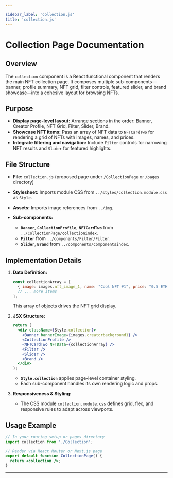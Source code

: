```yaml
---

sidebar_label: 'collection.js'
title: 'collection.js'
---
```


# Collection Page Documentation

## Overview

The `collection` component is a React functional component that renders the main NFT collection page. It composes multiple sub-components—banner, profile summary, NFT grid, filter controls, featured slider, and brand showcase—into a cohesive layout for browsing NFTs.

## Purpose

* **Display page-level layout:** Arrange sections in the order: Banner, Creator Profile, NFT Grid, Filter, Slider, Brand.
* **Showcase NFT items:** Pass an array of NFT data to `NFTCardTwo` for rendering a grid of NFTs with images, names, and prices.
* **Integrate filtering and navigation:** Include `Filter` controls for narrowing NFT results and `Slider` for featured highlights.

## File Structure

* **File:** `collection.js` (proposed page under `/CollectionPage` or `/pages` directory)
* **Stylesheet:** Imports module CSS from `../styles/collection.module.css` as `Style`.
* **Assets:** Imports image references from `../img`.
* **Sub-components:**

  * **`Banner`**, **`CollectionProfile`**, **`NFTCardTwo`** from `../CollectionPage/collectionindex`.
  * **`Filter`** from `../components/Filter/Filter`.
  * **`Slider`**, **`Brand`** from `../components/componentsindex`.

## Implementation Details

1. **Data Definition:**

   ```js
   const collectionArray = [
     { image: images.nft_image_1, name: "Cool NFT #1", price: "0.5 ETH" },
     // ... more items
   ];
   ```

   This array of objects drives the NFT grid display.

2. **JSX Structure:**

   ```jsx
   return (
     <div className={Style.collection}>
       <Banner bannerImage={images.creatorbackground1} />
       <CollectionProfile />
       <NFTCardTwo NFTData={collectionArray} />
       <Filter />
       <Slider />
       <Brand />
     </div>
   );
   ```

   * **`Style.collection`** applies page-level container styling.
   * Each sub-component handles its own rendering logic and props.

3. **Responsiveness & Styling:**

   * The CSS module `collection.module.css` defines grid, flex, and responsive rules to adapt across viewports.

## Usage Example

```jsx
// In your routing setup or pages directory
import collection from './Collection';

// Render via React Router or Next.js page
export default function CollectionPage() {
  return <collection />;
}
```

---
